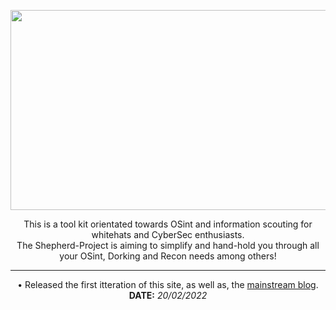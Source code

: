<body>
<!-- Header -->
  <p align="center">
    <img src="https://github.com/LostShepherdUK/Shepherd-Project/blob/gh-pages/Gallery/HeadsShrink.png?raw=true" width="850" height="320" /></p>


<!-- Informational -->
   <p align="center">
This is a tool kit orientated towards OSint and information scouting for whitehats and CyberSec enthusiasts.<br>
  The Shepherd-Project is aiming to simplify and hand-hold you through all your OSint, Dorking and Recon needs among others!<br></p></body>


<!-- Divider -->
  <p align="center">
  <hr>


<!-- News Feed -->
  <p align="center">• Released the first itteration of this site, as well as, the <a href="https://lostshepherduk.github.io/">mainstream blog</a>.
  <b>DATE:</b> <i>20/02/2022</i></p>
  
</body>
